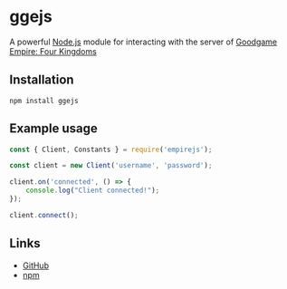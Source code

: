 # ggejs
A powerful [Node.js](https://nodejs.org) module for interacting with the server of [Goodgame Empire: Four Kingdoms](https://play.google.com/store/apps/details?id=air.com.goodgamestudios.empirefourkingdoms)

## Installation
```sh-session
npm install ggejs
```

## Example usage
```js
const { Client, Constants } = require('empirejs');

const client = new Client('username', 'password');

client.on('connected', () => {
    console.log("Client connected!");
});

client.connect();
```

## Links
- [GitHub](https://github.com/vanBrusselGames/ggejs)
- [npm](https://www.npmjs.com/package/ggejs)